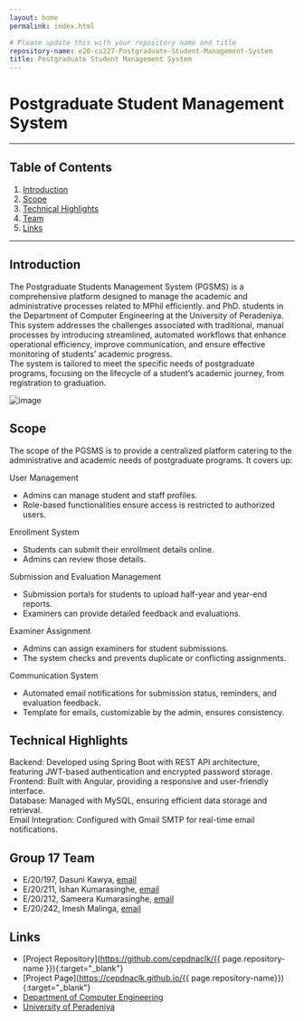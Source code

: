```yaml
---
layout: home
permalink: index.html

# Please update this with your repository name and title
repository-name: e20-co227-Postgraduate-Student-Management-System
title: Postgraduate Student Management System
---
```


[comment]: # "This is the standard layout for the project, but you can clean this and use your own template"

# Postgraduate Student Management System

---

<!-- 
This is a sample image, to show how to add images to your page. To learn more options, please refer [this](https://projects.ce.pdn.ac.lk/docs/faq/how-to-add-an-image/)

![Sample Image](./images/sample.png)
 -->

## Table of Contents
1. [Introduction](#introduction)
2. [Scope](#scope)
3. [Technical Highlights](#technical-highlights)
4. [Team](#team)
5. [Links](#links)

---

## Introduction

The Postgraduate Students Management System (PGSMS) is a comprehensive platform designed to manage the academic and administrative processes related to MPhil efficiently. and PhD. students in the Department of Computer Engineering at the University of Peradeniya. This system addresses the challenges associated with traditional, manual processes by introducing streamlined, automated workflows that enhance operational efficiency, improve communication, and ensure effective monitoring of students’ academic progress. <br>
The system is tailored to meet the specific needs of postgraduate programs, focusing on the lifecycle of a student’s academic journey, from registration to graduation. 

![image](https://github.com/user-attachments/assets/665b9b81-106f-4871-8c9f-ccd065c82f12)



## Scope

The scope of the PGSMS is to provide a centralized platform catering to the administrative and academic needs of postgraduate programs. It covers up:

User Management 

   - Admins can manage student and staff profiles. 
   - Role-based functionalities ensure access is restricted to authorized users.

Enrollment System 

   - Students can submit their enrollment details online.
   - Admins can review those details. 

Submission and Evaluation Management 

   - Submission portals for students to upload half-year and year-end reports.
   - Examiners can provide detailed feedback and evaluations. 

Examiner Assignment

   - Admins can assign examiners for student submissions.
   - The system checks and prevents duplicate or conflicting assignments. 

Communication System 

   - Automated email notifications for submission status, reminders, and evaluation feedback.
   - Template for emails, customizable by the admin, ensures consistency.
  

## Technical Highlights

Backend: Developed using Spring Boot with REST API architecture, featuring JWT-based authentication and encrypted password storage.<br>
Frontend: Built with Angular, providing a responsive and user-friendly interface.<br>
Database: Managed with MySQL, ensuring efficient data storage and retrieval.<br>
Email Integration: Configured with Gmail SMTP for real-time email notifications.<br>



## Group 17 Team
-  E/20/197, Dasuni Kawya, [email](e20197@eng.pdn.ac.lk)
-  E/20/211, Ishan Kumarasinghe, [email](e20211@eng.pdn.ac.lk)
-  E/20/212, Sameera Kumarasinghe, [email](e20212@eng.pdn.ac.lk)
-  E/20/242, Imesh Malinga, [email](e20242@eng.pdn.ac.lk)

## Links

- [Project Repository](https://github.com/cepdnaclk/{{ page.repository-name }}){:target="_blank"}
- [Project Page](https://cepdnaclk.github.io/{{ page.repository-name}}){:target="_blank"}
- [Department of Computer Engineering](http://www.ce.pdn.ac.lk/)
- [University of Peradeniya](https://eng.pdn.ac.lk/)


[//]: # (Please refer this to learn more about Markdown syntax)
[//]: # (https://github.com/adam-p/markdown-here/wiki/Markdown-Cheatsheet)
